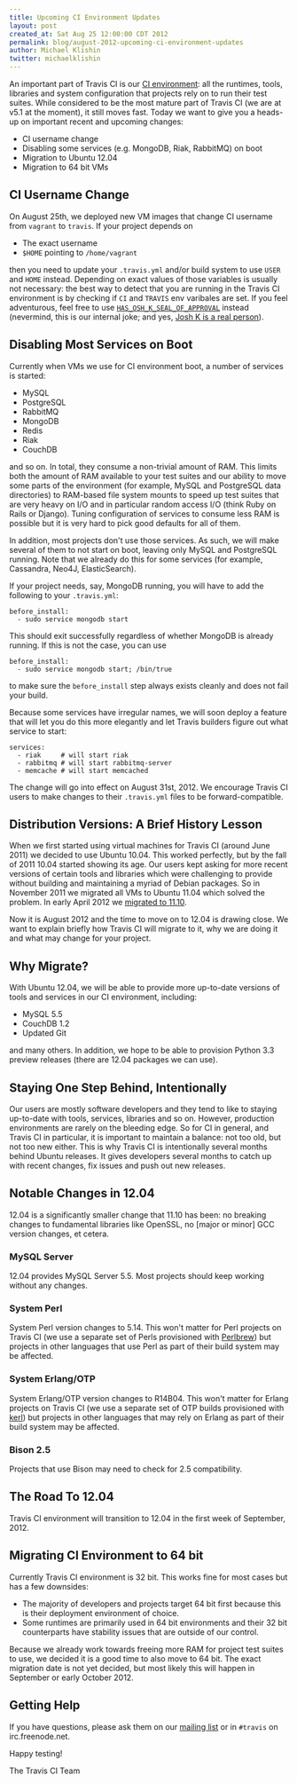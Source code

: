 ```yaml
---
title: Upcoming CI Environment Updates
layout: post
created_at: Sat Aug 25 12:00:00 CDT 2012
permalink: blog/august-2012-upcoming-ci-environment-updates
author: Michael Klishin
twitter: michaelklishin
---
```


An important part of Travis CI is our [CI environment](http://about.travis-ci.org/docs/user/ci-environment/): all the runtimes, tools, libraries and system configuration that
projects rely on to run their test suites. While considered to be the most mature part of Travis CI (we are at v5.1 at the moment),
it still moves fast. Today we want to give you a heads-up on important recent and upcoming changes:

 * CI username change
 * Disabling some services (e.g. MongoDB, Riak, RabbitMQ) on boot
 * Migration to Ubuntu 12.04
 * Migration to 64 bit VMs


## CI Username Change

On August 25th, we deployed new VM images that change CI username from `vagrant` to `travis`. If your project depends on

 * The exact username
 * `$HOME` pointing to `/home/vagrant`

then you need to update your `.travis.yml` and/or build system to use `USER` and `HOME` instead. Depending on exact values of those variables
is usually not necessary: the best way to detect that you are running in the Travis CI environment is by checking if `CI` and `TRAVIS` env varibales
are set. If you feel adventurous, feel free to use [`HAS_OSH_K_SEAL_OF_APPROVAL`](https://github.com/travis-ci/travis-cookbooks/blob/master/ci_environment/travis_build_environment/files/default/vagrant/travis_environment.sh#L8-9) instead (nevermind, this is our internal joke; and yes, [Josh K is a real person](https://twitter.com/j2h)).


## Disabling Most Services on Boot

Currently when VMs we use for CI environment boot, a number of services is started:

 * MySQL
 * PostgreSQL
 * RabbitMQ
 * MongoDB
 * Redis
 * Riak
 * CouchDB

and so on. In total, they consume a non-trivial amount of RAM. This limits both the amount of RAM available to your test suites and our ability to move
some parts of the environment (for example, MySQL and PostgreSQL data directories) to RAM-based file system mounts to speed up test suites that
are very heavy on I/O and in particular random access I/O (think Ruby on Rails or Django). Tuning configuration of services to consume less RAM
is possible but it is very hard to pick good defaults for all of them.

In addition, most projects don't use those services. As such, we will make several of them to not start on boot, leaving only MySQL and PostgreSQL running.
Note that we already do this for some services (for example, Cassandra, Neo4J, ElasticSearch).

If your project needs, say, MongoDB running, you will have to add the following to your `.travis.yml`:

    before_install:
      - sudo service mongodb start

This should exit successfully regardless of whether MongoDB is already running. If this is not the case, you can use

    before_install:
      - sudo service mongodb start; /bin/true

to make sure the `before_install` step always exists cleanly and does not fail your build.

Because some services have irregular names, we will soon deploy a feature that will let you do this more elegantly and let Travis builders figure out what service
to start:

    services:
      - riak     # will start riak
      - rabbitmq # will start rabbitmq-server
      - memcache # will start memcached

The change will go into effect on August 31st, 2012. We encourage Travis CI users to make changes to their `.travis.yml` files to be forward-compatible.


## Distribution Versions: A Brief History Lesson

When we first started using virtual machines for Travis CI (around June 2011) we decided to use Ubuntu 10.04. This worked perfectly, but by the fall of 2011 10.04 started showing its age. Our users kept asking for more recent versions of certain tools and libraries which were challenging to provide without building and maintaining a myriad of Debian packages. So in November 2011 we migrated all VMs to Ubuntu 11.04 which solved the problem. In early April 2012 we [migrated to 11.10](http://about.travis-ci.org/blog/upcoming_ubuntu_11_10_migration/).

Now it is August 2012 and the time to move on to 12.04 is drawing close. We want to explain briefly how Travis CI will migrate to it, why we are doing it and what may
change for your project.


## Why Migrate?

With Ubuntu 12.04, we will be able to provide more up-to-date versions of tools and services in our CI environment, including:

 * MySQL 5.5
 * CouchDB 1.2
 * Updated Git

and many others. In addition, we hope to be able to provision Python 3.3 preview releases (there are 12.04 packages we can use).


## Staying One Step Behind, Intentionally

Our users are mostly software developers and they tend to like to staying up-to-date with tools, services, libraries and so on. However, production environments are rarely on the bleeding edge. So for CI in general, and Travis CI in particular, it is important to maintain a balance: not too old, but not too new either. This is why Travis CI is intentionally several months behind Ubuntu releases. It gives developers several months to catch up with recent changes, fix issues and push out new releases.


## Notable Changes in 12.04

12.04 is a significantly smaller change that 11.10 has been: no breaking changes to fundamental libraries like OpenSSL, no [major or minor] GCC version changes,
et cetera.

### MySQL Server

12.04 provides MySQL Server 5.5. Most projects should keep working without any changes.


### System Perl

System Perl version changes to 5.14. This won't matter for Perl projects on Travis CI (we use a separate set of Perls provisioned with [Perlbrew](http://perlbrew.pl/)) but
projects in other languages that use Perl as part of their build system may be affected.


### System Erlang/OTP

System Erlang/OTP version changes to R14B04. This won't matter for Erlang projects on Travis CI (we use a separate set of OTP builds provisioned with [kerl](https://github.com/spawngrid/kerl)) but
projects in other languages that may rely on Erlang as part of their build system may be affected.


### Bison 2.5

Projects that use Bison may need to check for 2.5 compatibility.


## The Road To 12.04

Travis CI environment will transition to 12.04 in the first week of September, 2012.


## Migrating CI Environment to 64 bit

Currently Travis CI environment is 32 bit. This works fine for most cases but has a few downsides:

 * The majority of developers and projects target 64 bit first because this is their deployment environment of choice.
 * Some runtimes are primarily used in 64 bit environments and their 32 bit counterparts have stability issues that are outside of our control.

Because we already work towards freeing more RAM for project test suites to use, we decided it is a good time to also move to 64 bit.
The exact migration date is not yet decided, but most likely this will happen in September or early October 2012.


## Getting Help

If you have questions, please ask them on our [mailing list](https://groups.google.com/forum/?fromgroups#!forum/travis-ci) or in
`#travis` on irc.freenode.net.


Happy testing!


The Travis CI Team

